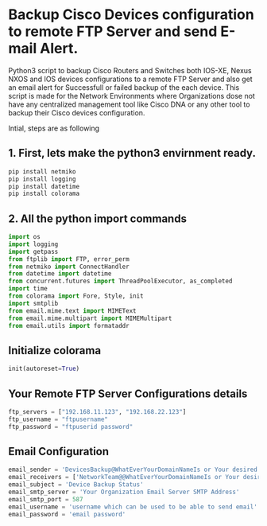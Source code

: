 # Backup Cisco Devices configuration to remote FTP Server and send E-mail Alert.
Python3 script to backup Cisco Routers and Switches both IOS-XE, Nexus NXOS and IOS devices configurations to a remote FTP Server and also get an email alert for Successfull or failed backup of the each device.
This script is made for the Network Environments where Organizations dose not have any centralized management tool like Cisco DNA or any other tool to backup their Cisco devices configuration.

Intial, steps are as following
## 1. First, lets make the python3 envirnment ready.
```sh
pip install netmiko    
pip install logging
pip install datetime
pip install colorama
```

## 2. All the python import commands
```py
import os
import logging
import getpass
from ftplib import FTP, error_perm
from netmiko import ConnectHandler
from datetime import datetime
from concurrent.futures import ThreadPoolExecutor, as_completed
import time
from colorama import Fore, Style, init
import smtplib
from email.mime.text import MIMEText
from email.mime.multipart import MIMEMultipart
from email.utils import formataddr
```

## Initialize colorama
```py
init(autoreset=True)
```

## Your Remote FTP Server Configurations details
```py
ftp_servers = ["192.168.11.123", "192.168.22.123"]
ftp_username = "ftpusername"
ftp_password = "ftpuserid password"
```

## Email Configuration
```py
email_sender = 'DevicesBackup@WhatEverYourDomainNameIs or Your desired email'
email_receivers = ['NetworkTeam@@WhatEverYourDomainNameIs or Your desired email distritbuion' ]
email_subject = 'Device Backup Status'
email_smtp_server = 'Your Organization Email Server SMTP Address'
email_smtp_port = 587
email_username = 'username which can be used to be able to send email'
email_password = 'email password'
```
